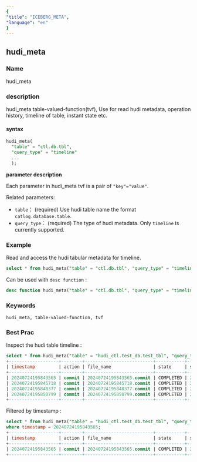 ```yaml
---
{
"title": "ICEBERG_META",
"language": "en"
}
---
```


<!--
Licensed to the Apache Software Foundation (ASF) under one
or more contributor license agreements.  See the NOTICE file
distributed with this work for additional information
regarding copyright ownership.  The ASF licenses this file
to you under the Apache License, Version 2.0 (the
"License"); you may not use this file except in compliance
with the License.  You may obtain a copy of the License at

  http://www.apache.org/licenses/LICENSE-2.0

Unless required by applicable law or agreed to in writing,
software distributed under the License is distributed on an
"AS IS" BASIS, WITHOUT WARRANTIES OR CONDITIONS OF ANY
KIND, either express or implied.  See the License for the
specific language governing permissions and limitations
under the License.
-->

## hudi_meta

### Name

hudi_meta

### description

hudi_meta table-valued-function(tvf), Use for read hudi metadata, operation history, timeline of table, instant state etc.

#### syntax

```sql
hudi_meta(
  "table" = "ctl.db.tbl", 
  "query_type" = "timeline"
  ...
  );
```

**parameter description**

Each parameter in hudi_meta tvf is a pair of `"key"="value"`.

Related parameters:
- `table`： (required) Use hudi table name the format `catlog.database.table`.
- `query_type`： (required) The type of hudi metadata. Only `timeline` is currently supported.

### Example

Read and access the hudi tabular metadata for timeline.

```sql
select * from hudi_meta("table" = "ctl.db.tbl", "query_type" = "timeline");

```

Can be used with `desc function` :

```sql
desc function hudi_meta("table" = "ctl.db.tbl", "query_type" = "timeline");
```

### Keywords

    hudi_meta, table-valued-function, tvf

### Best Prac

Inspect the hudi table timeline :

```sql
select * from hudi_meta("table" = "hudi_ctl.test_db.test_tbl", "query_type" = "timeline");
+-------------------+--------+--------------------------+-----------+-----------------------+
| timestamp         | action | file_name                | state     | state_transition_time |
+-------------------+--------+--------------------------+-----------+-----------------------+
| 20240724195843565 | commit | 20240724195843565.commit | COMPLETED | 20240724195844269     |
| 20240724195845718 | commit | 20240724195845718.commit | COMPLETED | 20240724195846653     |
| 20240724195848377 | commit | 20240724195848377.commit | COMPLETED | 20240724195849337     |
| 20240724195850799 | commit | 20240724195850799.commit | COMPLETED | 20240724195851676     |
+-------------------+--------+--------------------------+-----------+-----------------------+
```

Filtered by timestamp :

```sql
select * from hudi_meta("table" = "hudi_ctl.test_db.test_tbl", "query_type" = "timeline") 
where timestamp = 20240724195843565;
+-------------------+--------+--------------------------+-----------+-----------------------+
| timestamp         | action | file_name                | state     | state_transition_time |
+-------------------+--------+--------------------------+-----------+-----------------------+
| 20240724195843565 | commit | 20240724195843565.commit | COMPLETED | 20240724195844269     |
+-------------------+--------+--------------------------+-----------+-----------------------+
```
